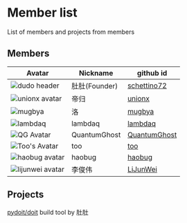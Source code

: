# Member list

List of members and projects from members

## Members

Avatar | Nickname | github id
------------ | ------------- | -------------
![dudo header](https://avatars0.githubusercontent.com/u/138474?v=3&s=48)|肚肚(Founder)|[schettino72](https://github.com/schettino72)
![unionx avatar](https://avatars2.githubusercontent.com/u/802884?v=3&s=48)|帝归|[unionx](https://github.com/unionx)
![mugbya](https://avatars1.githubusercontent.com/u/5524117?v=3&s=48) | 洛 | [mugbya](https://github.com/mugbya)
![lambdaq](https://avatars2.githubusercontent.com/u/987524?v=3&s=48)|lambdaq|[lambdaq](https://github.com/lambdaq)
![QG Avatar](https://avatars3.githubusercontent.com/u/2939865?v=3&s=48)|QuantumGhost|[QuantumGhost](https://github.com/QuantumGhost)
![Too's Avatar](https://avatars3.githubusercontent.com/u/171673?v=3&s=48)|too|[too](https://github.com/too)
![haobug avatar](https://avatars1.githubusercontent.com/u/1269309?v=3&s=48)|haobug|[haobug](https://github.com/haobug)
![lijunwei avatar](https://avatars3.githubusercontent.com/u/5803500?v=3&s=48)|李俊伟|[LiJunWei](https://github.com/LiJunWei)
## Projects

[pydoit/doit](https://github.com/pydoit/doit)
build tool by 肚肚
